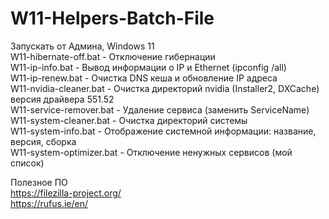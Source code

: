 # W11-Helpers-Batch-File

Запускать от Админа, Windows 11  
W11-hibernate-off.bat - Отключение гибернации  
W11-ip-info.bat - Вывод информации о IP и Ethernet (ipconfig /all)  
W11-ip-renew.bat - Очистка DNS кеша и обновление IP адреса  
W11-nvidia-cleaner.bat - Очистка директорий nvidia (Installer2, DXCache) версия драйвера 551.52  
W11-service-remover.bat - Удаление сервиса (заменить ServiceName)  
W11-system-cleaner.bat - Очистка директорий системы  
W11-system-info.bat - Отображение системной информации: название, версия, сборка  
W11-system-optimizer.bat - Отключение ненужных сервисов (мой список)  

Полезное ПО  
https://filezilla-project.org/  
https://rufus.ie/en/
